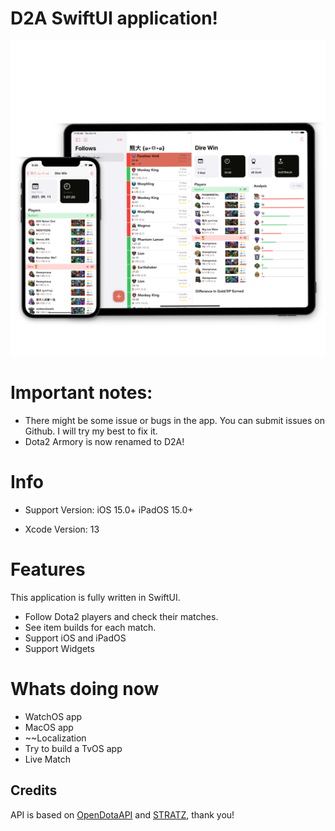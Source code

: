 # D2A SwiftUI application!
![Image](images/promo_image.PNG)
# Important notes:
* There might be some issue or bugs in the app. You can submit issues on Github. I will try my best to fix it.
* Dota2 Armory is now renamed to D2A!

# Info
* Support Version: 
iOS 15.0+
iPadOS 15.0+

* Xcode Version: 13

# Features
This application is fully written in SwiftUI.
* Follow Dota2 players and check their matches.
* See item builds for each match.
* Support iOS and iPadOS
* Support Widgets
# Whats doing now
* WatchOS app
* MacOS app
* ~~Localization
* Try to build a TvOS app
* Live Match

## Credits
API is based on [OpenDotaAPI](https://www.opendota.com) and [STRATZ](https://stratz.com/dashboard), thank you!

